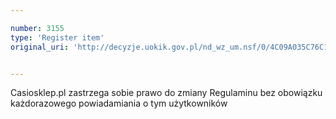 ```yaml
---

number: 3155
type: 'Register item'
original_uri: 'http://decyzje.uokik.gov.pl/nd_wz_um.nsf/0/4C09A035C76C1440C12579F800485C80?OpenDocument'


---
```


Casiosklep.pl zastrzega sobie prawo do zmiany Regulaminu bez obowiązku każdorazowego powiadamiania o tym użytkowników
